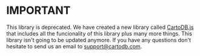 # IMPORTANT
This library is deprecated. We have created a new library called [CartoDB.js](http://github.com/cartodb/cartodb.js) that includes all the funcionality of this library plus many more things. This library isn't going to be updated anymore. If you have any questions don't hesitate to send us an email to [support@cartodb.com](mailto:support@cartodb.com).